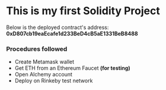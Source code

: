 # This is my first Solidity Project

  Below is the deployed contract's address:
  **0xD807cb19eaEcafe1d233BeD4cB5aE1331BeB8488**

### Procedures followed

- Create Metamask wallet
- Get ETH from an Ethereum Faucet __(for testing)__
- Open Alchemy account
- Deploy on Rinkeby test network
